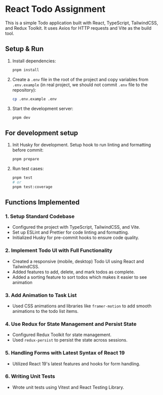 # React Todo Assignment

This is a simple Todo application built with React, TypeScript, TailwindCSS, and Redux Toolkit. It uses Axios for HTTP requests and Vite as the build tool.

## Setup & Run

 1. Install dependencies:

    ```sh
    pnpm install
    ```
2. Create a `.env` file in the root of the project and copy variables from `.env.example` (in real project, we should not commit `.env` file to the repository):

    ```sh
    cp .env.example .env
    ```

3. Start the development server:

    ```sh
    pnpm dev
    ```

## For development setup
1. Init Husky for development. Setup hook to run linting and formatting before commit:
    
    ```sh
   pnpm prepare
    ```
2. Run test cases:

    ```sh
    pnpm test
    # or
    pnpm test:coverage
    ```
## Functions Implemented

### 1. Setup Standard Codebase
- Configured the project with TypeScript, TailwindCSS, and Vite.
- Set up ESLint and Prettier for code linting and formatting.
- Initialized Husky for pre-commit hooks to ensure code quality.

### 2. Implement Todo UI with Full Functionality
- Created a responsive (mobile, desktop) Todo UI using React and TailwindCSS.
- Added features to add, delete, and mark todos as complete.
- Added a sorting feature to sort todos which makes it easier to see animation

### 3. Add Animation to Task List
- Used CSS animations and libraries like `framer-motion` to add smooth animations to the todo list items.

### 4. Use Redux for State Management and Persist State
- Configured Redux Toolkit for state management.
- Used `redux-persist` to persist the state across sessions.

### 5. Handling Forms with Latest Syntax of React 19
- Utilized React 19's latest features and hooks for form handling.

### 6. Writing Unit Tests
- Wrote unit tests using Vitest and React Testing Library.
